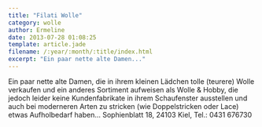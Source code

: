 ```yaml
---
title: "Filati Wolle"
category: wolle
author: Ermeline
date: 2013-07-28 01:08:25
template: article.jade
filename: /:year/:month/:title/index.html
excerpt: "Ein paar nette alte Damen..."
---
```


Ein paar nette alte Damen, die in ihrem kleinen Lädchen tolle (teurere) Wolle verkaufen und ein anderes Sortiment aufweisen als Wolle & Hobby, die jedoch leider keine Kundenfabrikate in ihrem Schaufenster ausstellen und auch bei moderneren Arten zu stricken (wie Doppelstricken oder Lace) etwas Aufholbedarf haben... 
Sophienblatt 18, 24103 Kiel, Tel.: 0431 676730
